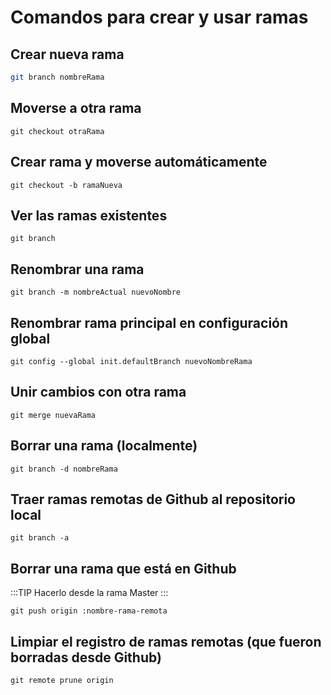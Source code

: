 # Comandos para crear y usar ramas

## Crear nueva rama

```bash
git branch nombreRama
```

## Moverse a otra rama

```
git checkout otraRama
```

## Crear rama y moverse automáticamente

```
git checkout -b ramaNueva
```

## Ver las ramas existentes

```
git branch
```

## Renombrar una rama

```
git branch -m nombreActual nuevoNombre
```

## Renombrar rama principal en configuración global

```
git config --global init.defaultBranch nuevoNombreRama
```

## Unir cambios con otra rama

```
git merge nuevaRama
```

## Borrar una rama (localmente)

```
git branch -d nombreRama
```

## Traer ramas remotas de Github al repositorio local

```
git branch -a
```

## Borrar una rama que está en Github

:::TIP
Hacerlo desde la rama Master
:::

```
git push origin :nombre-rama-remota
```

## Limpiar el registro de ramas remotas (que fueron borradas desde Github)

```
git remote prune origin
```